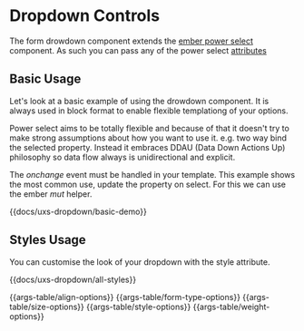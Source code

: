 # Dropdown Controls

The form drowdown component extends the [ember power select](https://ember-power-select.com/docs) component. As such you can pass any of the power select [attributes](https://ember-power-select.com/docs/api-reference)

## Basic Usage

Let's look at a basic example of using the drowdown component. It is always used in block format to enable flexible templationg of your options.

Power select aims to be totally flexible and because of that it doesn't try to make strong assumptions about how you want to use it. e.g. two way bind the selected property. Instead it embraces DDAU (Data Down Actions Up) philosophy so data flow always is unidirectional and explicit.

The _onchange_ event must be handled in your template. This example shows the most common use, update the property on select. For this we can use the ember _mut_ helper.

{{docs/uxs-dropdown/basic-demo}}

## Styles Usage

You can customise the look of your dropdown with the style attribute.

{{docs/uxs-dropdown/all-styles}}

{{args-table/align-options}}
{{args-table/form-type-options}}
{{args-table/size-options}}
{{args-table/style-options}}
{{args-table/weight-options}}
